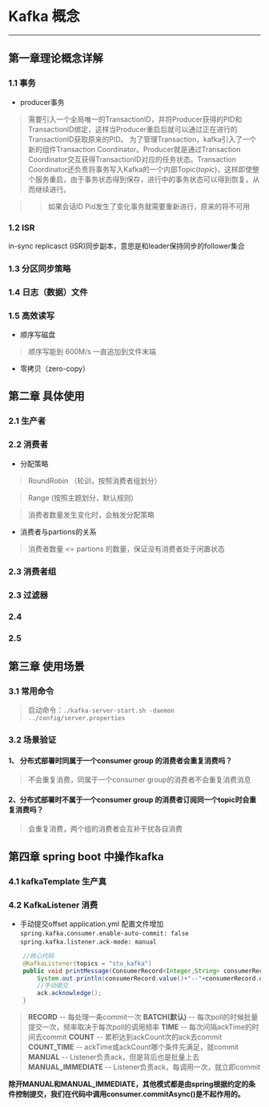 # Kafka 概念
***

## 第一章理论概念详解

### 1.1 事务
- producer事务
> 需要引入一个全局唯一的TransactionID，并将Producer获得的PID和TransactionID绑定，这样当Producer重启后就可以通过正在进行的TransactionID获取原来的PID。
为了管理Transaction，kafka引入了一个新的组件Transaction Coordinator。Producer就是通过Transaction Coordinator交互获得TransactionID对应的任务状态。Transaction Coordinator还负责将事务写入Kafka的一个内部Topic(_topic_)，这样即使整个服务重启，由于事务状态得到保存，进行中的事务状态可以得到恢复，从而继续进行。

>> 如果会话ID Pid发生了变化事务就需要重新进行，原来的将不可用

### 1.2 ISR
in-sync replicasct (ISR)同步副本，意思是和leader保持同步的follower集合

### 1.3 分区同步策略

### 1.4 日志（数据）文件

### 1.5 高效读写
- 顺序写磁盘
> 顺序写能到 600M/s 一直追加到文件末端
- 零拷贝（zero-copy）




## 第二章 具体使用

### 2.1 生产者

### 2.2 消费者
- 分配策略
> RoundRobin （轮训，按照消费者组划分）

> Range (按照主题划分，默认规则)

> 消费者数量发生变化时，会触发分配策略

- 消费者与partions的关系
> 消费者数量 <= partions 的数量，保证没有消费者处于闲置状态

### 2.3 消费者组

### 2.3 过滤器

### 2.4 

### 2.5




## 第三章 使用场景

### 3.1 常用命令
> 启动命令：`./kafka-server-start.sh -daemon ../config/server.properties`

### 3.2 场景验证
#### 1、 分布式部署时同属于一个consumer group 的消费者会重复消费吗？
> 不会重复消费，同属于一个consumer group的消费者不会重复消费消息
#### 2、分布式部署时不属于一个consumer group 的消费者订阅同一个topic时会重复消费吗？
> 会重复消费，两个组的消费者会互补干扰各自消费


## 第四章 spring boot 中操作kafka
### 4.1 kafkaTemplate 生产真


### 4.2 KafkaListener 消费
- 手动提交offset
application.yml 配置文件增加
`spring.kafka.consumer.enable-auto-commit: false`
`spring.kafka.listener.ack-mode: manual`

``` java
    //核心代码
    @KafkaListener(topics = "stu_kafka")
    public void printMessage(ConsumerRecord<Integer,String> consumerRecord, Acknowledgment ack){
        System.out.println(consumerRecord.value()+"--"+consumerRecord.offset()+"--"+consumerRecord.partition());
        //手动提交
        ack.acknowledge();
    }
```

> <b>RECORD</b> -- 每处理一条commit一次
<b>BATCH(默认)</b> -- 每次poll的时候批量提交一次，频率取决于每次poll的调用频率
<b>TIME</b> -- 每次间隔ackTime的时间去commit
<b>COUNT</b> -- 累积达到ackCount次的ack去commit
<b>COUNT_TIME</b> -- ackTime或ackCount哪个条件先满足，就commit
<b>MANUAL</b> -- Listener负责ack，但是背后也是批量上去
<b>MANUAL_IMMEDIATE</b> -- Listener负责ack，每调用一次，就立即commit

<b>除开MANUAL和MANUAL_IMMEDIATE，其他模式都是由spring根据约定的条件控制提交，我们在代码中调用consumer.commitAsync()是不起作用的。</b>

